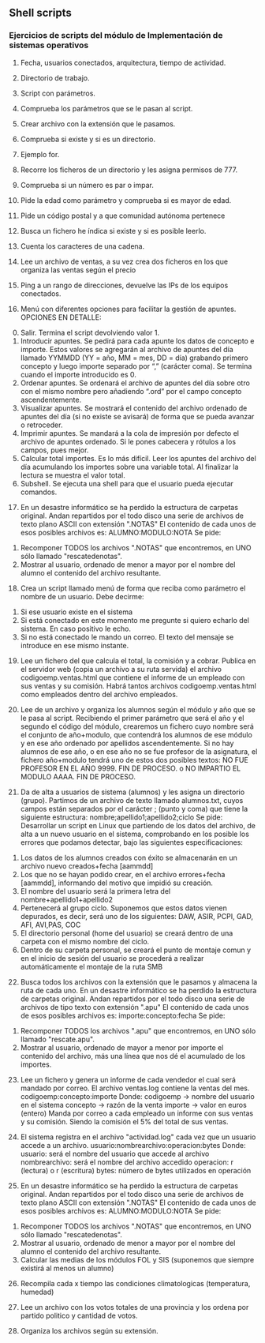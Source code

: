<h2>Shell scripts</h2>

<h3>Ejercicios de scripts del módulo de Implementación de sistemas operativos</h3>

1. Fecha, usuarios conectados, arquitectura, tiempo de actividad.

2. Directorio de trabajo.

3. Script con parámetros.

4. Comprueba los parámetros que se le pasan al script.

5. Crear archivo con la extensión que le pasamos.

6. Comprueba si existe y si es un directorio.

7. Ejemplo for.

8. Recorre los ficheros de un directorio y les asigna permisos de 777.

9. Comprueba si un número es par o impar.

10. Pide la edad como parámetro y comprueba si es mayor de edad.

11. Pide un código postal y a que comunidad autónoma pertenece

12. Busca un fichero he índica si existe y si es posible leerlo.

13. Cuenta los caracteres de una cadena.

14. Lee un archivo de ventas, a su vez crea dos ficheros en los que organiza las ventas según el precio

15. Ping a un rango de direcciones, devuelve las IPs de los equipos conectados.

16. Menú con diferentes opciones para facilitar la gestión de apuntes.
OPCIONES EN DETALLE:
0) Salir. Termina el script devolviendo valor 1.
1) Introducir apuntes. Se pedirá para cada apunte los datos de concepto e importe. Estos valores se agregarán al archivo de apuntes del día llamado YYMMDD (YY = año, MM = mes, DD = día) grabando primero concepto y luego importe separado por “,” (carácter coma). Se termina cuando el importe introducido es 0.
2) Ordenar apuntes. Se ordenará el archivo de apuntes del día sobre otro con el mismo nombre pero añadiendo “.ord” por el campo concepto ascendentemente.
3) Visualizar apuntes. Se mostrará el contenido del archivo ordenado de apuntes del día (si no existe se avisará) de forma que se pueda avanzar o retroceder. 
4) Imprimir apuntes. Se mandará a la cola de impresión por defecto el archivo de apuntes ordenado. Si le pones cabecera y rótulos a los campos, pues mejor. 
5) Calcular total importes. Es lo más difícil. Leer los apuntes del archivo del día acumulando los importes sobre una variable total. Al finalizar la lectura se muestra el valor total.
6) Subshell. Se ejecuta una shell para que el usuario pueda ejecutar comandos.


17. En un desastre informático se ha perdido la estructura de carpetas original. Andan repartidos por el todo disco una serie de archivos de texto plano ASCII 
con extensión ".NOTAS" El contenido de cada unos de esos posibles archivos es: ALUMNO:MODULO:NOTA
Se pide:
1) Recomponer TODOS los archivos ".NOTAS" que encontremos, en UNO sólo llamado 
"rescatedenotas".
2) Mostrar al usuario, ordenado de menor a mayor por el nombre del alumno el contenido del archivo resultante.


18. Crea un script llamado menú de forma que reciba como parámetro el nombre de un usuario.
Debe decirme:
1)	Si ese usuario existe en el sistema
2)	Si está conectado en este momento me pregunte si quiero echarlo del sistema. En caso positivo le echo.
3)	Si no está conectado le mando un correo. El texto del mensaje se introduce en ese mismo instante.


19. Lee un fichero del que calcula el total, la comisión y a cobrar.
Publica en el servidor web (copia un archivo a su ruta servida) el archivo codigoemp.ventas.html que contiene el informe de un empleado con sus ventas 
y su comisión. Habrá tantos archivos  codigoemp.ventas.html como empleados dentro del archivo empleados.


20. Lee de un archivo y organiza los alumnos según el módulo y año que se le pasa al script.
Recibiendo el primer parámetro que será el año y el segundo el código del módulo, crearemos un fichero cuyo nombre será el conjunto de año+modulo, que contendrá los alumnos de ese módulo y en ese año ordenado por apellidos ascendentemente.
Si no hay alumnos de ese año, o en ese año no se fue profesor de la asignatura, el fichero año+modulo tendrá uno de estos dos posibles textos:
NO FUE PROFESOR EN EL AÑO 9999. FIN DE PROCESO.
o
NO IMPARTIO EL MODULO AAAA. FIN DE PROCESO.


21. Da de alta a usuarios de sistema (alumnos) y les asigna un directorio (grupo).
Partimos de un archivo de texto llamado alumnos.txt, cuyos campos están separados por el carácter ; (punto y coma) que tiene la siguiente estructura:
nombre;apellido1;apellido2;ciclo
Se pide:
Desarrollar un script en Linux que partiendo de los datos del archivo, de alta a un nuevo usuario en el sistema, comprobando en los posible los errores que podamos detectar, bajo las siguientes especificaciones:
1)	Los datos de los alumnos creados con éxito se almacenarán en un archivo nuevo creados+fecha [aammdd]
2)	Los que no se hayan podido crear, en el archivo errores+fecha [aammdd], informando del motivo que impidió su creación.
3)	El nombre del usuario será la primera letra del nombre+apellido1+apellido2
4)	Pertenecerá al grupo ciclo. Suponemos que estos datos vienen depurados, es decir, será uno de los siguientes: DAW, ASIR, PCPI, GAD, AFI, AVI,PAS, COC
5)	El directorio personal (home del usuario) se creará dentro de una carpeta con el mismo nombre del ciclo.
6)	Dentro de su carpeta personal, se creará el punto de montaje comun y en el inicio de sesión del usuario se procederá a realizar automáticamente el montaje de la ruta SMB


22. Busca todos los archivos con la extensión que le pasamos y almacena la ruta de cada uno.
En un desastre informático se ha perdido la estructura de carpetas original. Andan repartidos por el todo disco una serie de archivos de tipo texto con extensión ".apu"
El contenido de cada unos de esos posibles archivos es:
	importe:concepto:fecha
Se pide:
1) Recomponer TODOS los archivos ".apu" que encontremos, en UNO sólo llamado 
"rescate.apu".
2) Mostrar al usuario, ordenado de mayor a menor por importe el contenido del archivo, más una línea que nos dé el acumulado de los importes.


23. Lee un fichero y genera un informe de cada vendedor el cual será mandado por correo.
El archivo ventas.log contiene la ventas del mes. codigoemp:concepto:importe
Donde:
	codigoemp	-> 	nombre del usuario en el sistema
	concepto 	-> 	razón de la venta
	importe 	-> 	valor en euros (entero)
Manda por correo a cada empleado un informe con sus ventas y su comisión. Siendo la comisión el 5% del total de sus ventas. 


24. El sistema registra en el archivo "actividad.log" cada vez que un usuario accede a un archivo.
usuario:nombrearchivo:operacion:bytes
Donde: 
usuario: 		será el nombre del usuario que accede al archivo
nombrearchivo:	será el nombre del archivo accedido
operacion:		r (lectura) o r (escritura)
bytes:			número de bytes utilizados en operación


25. En un desastre informático se ha perdido la estructura de carpetas original. Andan repartidos por el todo disco una serie de archivos de texto plano ASCII 
con extensión ".NOTAS" El contenido de cada unos de esos posibles archivos es: ALUMNO:MODULO:NOTA
Se pide:
1) Recomponer TODOS los archivos ".NOTAS" que encontremos, en UNO sólo llamado 
"rescatedenotas".
2) Mostrar al usuario, ordenado de menor a mayor por el nombre del alumno el contenido del archivo resultante.
3)  Calcular las medias de los módulos FOL y SIS (suponemos que siempre existirá al menos un alumno)


26. Recompila cada x tiempo las condiciones climatologicas (temperatura, humedad) 

27. Lee un archivo con los votos totales de una provincia y los ordena por partido politico y cantidad de votos.

28. Organiza los archivos según su extensión.

